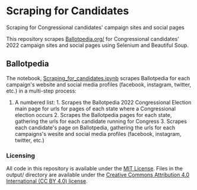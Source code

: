 # Scraping for Candidates
 Scraping for Congressional candidates' campaign sites and social pages

This repository scrapes [Ballotpedia.org/](https://www.ballotpedia.org/) for Congressional candidates' 2022 campaign sites and social pages using Selenium and Beautiful Soup. 


## Ballotpedia 

The notebook, [Scraping_for_candidates.ipynb](Scraping_for_candidates.ipynb) scrapes Ballotpedia for each campaign's website and social media profiles (facebook, instagram, twitter, etc.) in  a multi-step process:
 1. A numbered list: 1. Scrapes the Ballotpedia 2022 Congressional Election main page for urls for pages of each state where a Congressional election occurs
         2. Scrapes the Ballotpedia pages for each state, gathering the urls for each candidate running for Congress
         3. Scrapes each candidate's page on Ballotpedia, gathering the urls for each campaigns's wesite and social media profiles (facebook, instagram, twitter, etc.)
 
### Licensing
All code in this repository is available under the [MIT License](https://opensource.org/licenses/MIT). Files in the output/ directory are available under the [Creative Commons Attribution 4.0 International (CC BY 4.0) license](https://creativecommons.org/licenses/by/4.0/).

